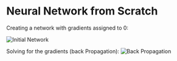 # Neural Network from Scratch

Creating a network with gradients assigned to 0:

![Initial Network](https://github.com/krishangupta33/Neural-Network-Solver-Using-Basic-Python/blob/main/img/unset%20gradients.png)

Solving for the gradients (back Propagation):
![Back Propagation](https://github.com/krishangupta33/Neural-Network-Solver-Using-Basic-Python/blob/main/img/set%20gradients.png)



